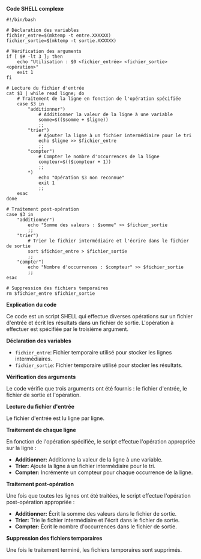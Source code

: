 **Code SHELL complexe**

```shell
#!/bin/bash

# Déclaration des variables
fichier_entre=$(mktemp -t entre.XXXXXX)
fichier_sortie=$(mktemp -t sortie.XXXXXX)

# Vérification des arguments
if [ $# -lt 3 ]; then
    echo "Utilisation : $0 <fichier_entrée> <fichier_sortie> <opération>"
    exit 1
fi

# Lecture du fichier d'entrée
cat $1 | while read ligne; do
    # Traitement de la ligne en fonction de l'opération spécifiée
    case $3 in
        "additionner")
            # Additionner la valeur de la ligne à une variable
            somme=$(($somme + $ligne))
            ;;
        "trier")
            # Ajouter la ligne à un fichier intermédiaire pour le tri
            echo $ligne >> $fichier_entre
            ;;
        "compter")
            # Compter le nombre d'occurrences de la ligne
            compteur=$(($compteur + 1))
            ;;
        *)
            echo "Opération $3 non reconnue"
            exit 1
            ;;
    esac
done

# Traitement post-opération
case $3 in
    "additionner")
        echo "Somme des valeurs : $somme" >> $fichier_sortie
        ;;
    "trier")
        # Trier le fichier intermédiaire et l'écrire dans le fichier de sortie
        sort $fichier_entre > $fichier_sortie
        ;;
    "compter")
        echo "Nombre d'occurrences : $compteur" >> $fichier_sortie
        ;;
esac

# Suppression des fichiers temporaires
rm $fichier_entre $fichier_sortie
```

**Explication du code**

Ce code est un script SHELL qui effectue diverses opérations sur un fichier d'entrée et écrit les résultats dans un fichier de sortie. L'opération à effectuer est spécifiée par le troisième argument.

**Déclaration des variables**

* `fichier_entre`: Fichier temporaire utilisé pour stocker les lignes intermédiaires.
* `fichier_sortie`: Fichier temporaire utilisé pour stocker les résultats.

**Vérification des arguments**

Le code vérifie que trois arguments ont été fournis : le fichier d'entrée, le fichier de sortie et l'opération.

**Lecture du fichier d'entrée**

Le fichier d'entrée est lu ligne par ligne.

**Traitement de chaque ligne**

En fonction de l'opération spécifiée, le script effectue l'opération appropriée sur la ligne :

* **Additionner:** Additionne la valeur de la ligne à une variable.
* **Trier:** Ajoute la ligne à un fichier intermédiaire pour le tri.
* **Compter:** Incrémente un compteur pour chaque occurrence de la ligne.

**Traitement post-opération**

Une fois que toutes les lignes ont été traitées, le script effectue l'opération post-opération appropriée :

* **Additionner:** Écrit la somme des valeurs dans le fichier de sortie.
* **Trier:** Trie le fichier intermédiaire et l'écrit dans le fichier de sortie.
* **Compter:** Écrit le nombre d'occurrences dans le fichier de sortie.

**Suppression des fichiers temporaires**

Une fois le traitement terminé, les fichiers temporaires sont supprimés.